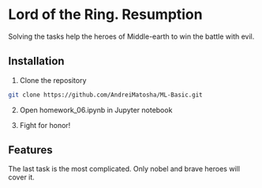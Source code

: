 # Lord of the Ring. Resumption
Solving the tasks help the heroes of Middle-earth to win the battle with evil.

## 

## Installation
1. Clone the repository
```bash
git clone https://github.com/AndreiMatosha/ML-Basic.git
```
2. Open homework_06.ipynb in Jupyter notebook

3. Fight for honor!

## Features
The last task is the most complicated. Only nobel and brave heroes will cover it.
